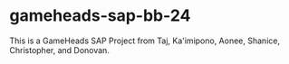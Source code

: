 # gameheads-sap-bb-24
This is a GameHeads SAP Project from Taj, Ka'imipono, Aonee, Shanice, Christopher, and Donovan.
